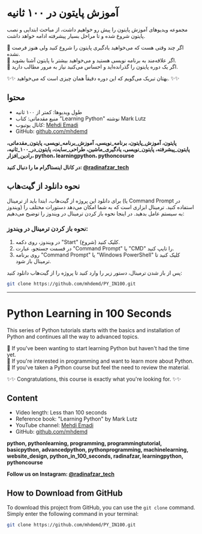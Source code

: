 # آموزش پایتون در ۱۰۰ ثانیه

مجموعه ویدیوهای آموزش پایتون را پیش رو خواهیم داشت، از مباحث ابتدایی و نصب پایتون شروع شده و تا مراحل بسیار پیشرفته ادامه خواهد داشت.

🔹️ اگر چند وقتی هست که می‌خواهید یادگیری پایتون را شروع کنید ولی هنوز فرصت نشده.  
🔹️ اگر علاقه‌مند به برنامه نویسی هستید و می‌خواهید بیشتر با پایتون آشنا بشوید.  
🔹️ اگر یک دوره پایتون را گذرانده‌اید و احساس می‌کنید نیاز به مرور مطالب دارید.  

✨️✨️ بهتان تبریک می‌گویم که این دوره دقیقاً همان چیزی است که می‌خواهید. ✨️✨️

## محتوا  
- طول ویدیوها: کمتر از ۱۰۰ ثانیه  
- منبع مقدماتی: کتاب "Learning Python" نوشته Mark Lutz  
- کانال یوتیوب: [Mehdi Emadi](https://www.youtube.com/@mehdi-emadi)  
- GitHub: [github.com/mhdemd](https://github.com/mhdemd)  

**پایتون، آموزش_پایتون، برنامه_نویسی، آموزش_برنامه_نویسی، پایتون_مقدماتی، پایتون_پیشرفته، پایتون_نویسی، یادگیری_ماشین، طراحی_سایت، پایتون_در_۱۰۰_ثانیه، رادین_افزار، python، learningpython، pythoncourse**

**در کانال اینستاگرام ما را دنبال کنید: [@radinafzar_tech](https://www.instagram.com/radinafzar_tech)**

## نحوه دانلود از گیت‌هاب

برای دانلود این پروژه از گیت‌هاب، ابتدا باید از ترمینال (یا Command Prompt در ویندوز) استفاده کنید. ترمینال ابزاری است که به شما امکان می‌دهد دستورات مختلف را به سیستم عامل بدهید. در اینجا نحوه باز کردن ترمینال در ویندوز را توضیح می‌دهیم:

### نحوه باز کردن ترمینال در ویندوز:
1. در ویندوز، روی دکمه "Start" (شروع) کلیک کنید.
2. در قسمت جستجو، عبارت "Command Prompt" یا "CMD" را تایپ کنید.
3. روی برنامه "Command Prompt" یا "Windows PowerShell" کلیک کنید تا ترمینال باز شود.

پس از باز شدن ترمینال، دستور زیر را وارد کنید تا پروژه را از گیت‌هاب دانلود کنید:

```bash
git clone https://github.com/mhdemd/PY_IN100.git
```
---

# Python Learning in 100 Seconds

This series of Python tutorials starts with the basics and installation of Python and continues all the way to advanced topics.

🔹️ If you've been wanting to start learning Python but haven't had the time yet.  
🔹️ If you're interested in programming and want to learn more about Python.  
🔹️ If you've taken a Python course but feel the need to review the material.

✨️✨️ Congratulations, this course is exactly what you're looking for. ✨️✨️

## Content  
- Video length: Less than 100 seconds  
- Reference book: "Learning Python" by Mark Lutz  
- YouTube channel: [Mehdi Emadi](https://www.youtube.com/@mehdi-emadi)  
- GitHub: [github.com/mhdemd](https://github.com/mhdemd)

**python, pythonlearning, programming, programmingtutorial, basicpython, advancedpython, pythonprogramming, machinelearning, website_design, python_in_100_seconds, radinafzar, learningpython, pythoncourse**

**Follow us on Instagram: [@radinafzar_tech](https://www.instagram.com/radinafzar_tech)**


## How to Download from GitHub

To download this project from GitHub, you can use the `git clone` command. Simply enter the following command in your terminal:

```bash
git clone https://github.com/mhdemd/PY_IN100.git
